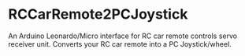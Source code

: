 # RCCarRemote2PCJoystick
An Arduino Leonardo/Micro interface for RC car remote controls servo receiver unit. Converts your RC car remote into a PC Joystick/wheel.
